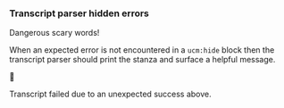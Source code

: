 
### Transcript parser hidden errors

Dangerous scary words!

When an expected error is not encountered in a `ucm:hide` block
then the transcript parser should print the stanza
and surface a helpful message.



🛑

Transcript failed due to an unexpected success above.
